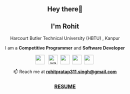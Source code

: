 <h2 align="center">Hey there👋</h2>
<h2 align="center">I'm Rohit</h2>
<p align="center"> Harcourt Butler Technical University (HBTU) , Kanpur </p>
<p align="center"> I am a <b>Competitive Programmer</b> and <b>Software Developer</b> </p>

<p align="center">
<a href="https://www.linkedin.com/in/rohitpratap311/" target="blank"><img align="center" src="https://cdn.jsdelivr.net/npm/simple-icons@3.0.1/icons/linkedin.svg" height="30" width="30" /></a> &nbsp; 
<a href="https://www.codechef.com/users/rohitpratap311" target="blank"><img align="center" src="https://cdn.jsdelivr.net/npm/simple-icons@3.1.0/icons/codechef.svg" alt="wanderersvice" height="30" width="30" /></a>&nbsp;
<a href="https://www.hackerrank.com/rohitpratap311" target="blank"><img align="center" src="https://cdn.jsdelivr.net/npm/simple-icons@3.0.1/icons/hackerrank.svg"  height="30" width="30" /></a>&nbsp;
<a href="https://codeforces.com/profile/rohitpratap311" target="blank"><img align="center" src="https://cdn.jsdelivr.net/npm/simple-icons@3.0.1/icons/codeforces.svg" height="30" width="30" /></a>&nbsp;
<a href="https://www.leetcode.com/rohitpratap311" target="blank"><img align="center" src="https://cdn.jsdelivr.net/npm/simple-icons@3.0.1/icons/leetcode.svg"  height="30" width="30" /></a>&nbsp;
</p>

 <p align="center">📫 Reach me at <b><a href="mailto:rohitpratap311.singh@gmail.com">rohitpratap311.singh@gmail.com</a></b></p>
 <p align="center"><b><a href="https://rohitpratap311.github.io/Rohitpratap311/Resume/"><h3 align="center">RESUME</h2></a></b></p>


<!--
**Rohitpratap311/Rohitpratap311** is a ✨ _special_ ✨ repository because its `README.md` (this file) appears on your GitHub profile.

Here are some ideas to get you started:

- 🔭 I’m currently working on ...
- 🌱 I’m currently learning ...
- 👯 I’m looking to collaborate on ...
- 🤔 I’m looking for help with ...
- 💬 Ask me about ...
- 📫 How to reach me: ...
- 😄 Pronouns: ...
- ⚡ Fun fact: ...
-->
